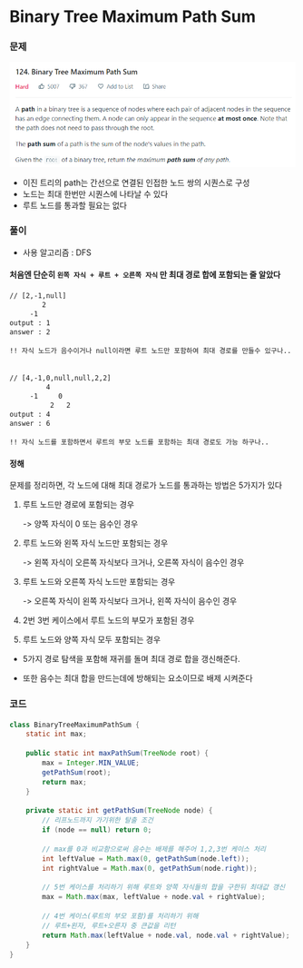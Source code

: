 # Binary Tree Maximum Path Sum



### 문제

![문제](img/BTMPS1.PNG)

- 이진 트리의 path는 간선으로 연결된 인접한 노드 쌍의 시퀀스로 구성
- 노드는 최대 한번만 시퀀스에 나타날 수 있다
- 루트 노드를 통과할 필요는 없다





###  풀이

- 사용 알고리즘 : DFS



#### 처음엔 단순히 `왼쪽 자식 + 루트 + 오른쪽 자식` 만 최대 경로 합에 포함되는 줄 알았다

```
// [2,-1,null]
        2
     -1
output : 1
answer : 2

!! 자식 노드가 음수이거나 null이라면 루트 노드만 포함하여 최대 경로를 만들수 있구나..


// [4,-1,0,null,null,2,2]
         4
     -1     0
          2   2
output : 4
answer : 6

!! 자식 노드를 포함하면서 루트의 부모 노드를 포함하는 최대 경로도 가능 하구나..
```





#### 정해

문제를 정리하면, 각 노드에 대해 최대 경로가 노드를 통과하는 방법은 5가지가 있다

1. 루트 노드만 경로에 포함되는 경우

   -> 양쪽 자식이 0 또는 음수인 경우

2. 루트 노드와 왼쪽 자식 노드만 포함되는 경우

   -> 왼쪽 자식이 오른쪽 자식보다 크거나, 오른쪽 자식이 음수인 경우

3. 루트 노드와 오른쪽 자식 노드만 포함되는 경우

   -> 오른쪽 자식이 왼쪽 자식보다 크거나, 왼쪽 자식이 음수인 경우

4. 2번 3번 케이스에서 루트 노드의 부모가 포함된 경우

5. 루트 노드와 양쪽 자식 모두 포함되는 경우



- 5가지 경로 탐색을 포함해 재귀를 돌며 최대 경로 합을 갱신해준다. 

- 또한 음수는 최대 합을 만드는데에 방해되는 요소이므로 배제 시켜준다





### 코드

```java
class BinaryTreeMaximumPathSum {
    static int max;

    public static int maxPathSum(TreeNode root) {
        max = Integer.MIN_VALUE;
        getPathSum(root);
        return max;
    }

    private static int getPathSum(TreeNode node) {
		// 리프노드까지 가기위한 탈출 조건
        if (node == null) return 0;

        // max를 0과 비교함으로써 음수는 배제를 해주어 1,2,3번 케이스 처리
        int leftValue = Math.max(0, getPathSum(node.left));
        int rightValue = Math.max(0, getPathSum(node.right));

        // 5번 케이스를 처리하기 위해 루트와 양쪽 자식들의 합을 구한뒤 최대값 갱신
        max = Math.max(max, leftValue + node.val + rightValue);

        // 4번 케이스(루트의 부모 포함)를 처리하기 위해
        // 루트+왼자, 루트+오른자 중 큰값을 리턴
        return Math.max(leftValue + node.val, node.val + rightValue);
    }
}
```

